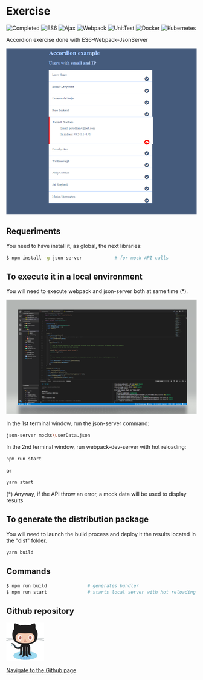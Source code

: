 

# Exercise

![Completed](https://img.shields.io/badge/Completed-100%25-green.svg) 
![ES6](https://img.shields.io/badge/ES6-Done-yellow.svg) 
![Ajax](https://img.shields.io/badge/Ajax-Done-ff69b4.svg) 
![Webpack](https://img.shields.io/badge/Webpack-Done-blue.svg) 
![UnitTest](https://img.shields.io/badge/Unit%20tests-Pending-red.svg) 
![Docker](https://img.shields.io/badge/Docker-Pending-red.svg) 
![Kubernetes](https://img.shields.io/badge/Kubernetes-Pending-red.svg) 


Accordion exercise done with ES6-Webpack-JsonServer

![GitHub Logo](screenshot.png)

## Requeriments
You need to have install it, as global, the next libraries:

```sh
$ npm install -g json-server            # for mock API calls

```

## To execute it in a local environment

You will need to execute webpack and json-server both at same time (*). 

![Ide](ide.png)


In the 1st terminal window, run the json-server command:
```sh
json-server mocks\userData.json
```
In the 2nd terminal window, run webpack-dev-server with hot reloading:

```sh
npm run start
```
or 

```sh
yarn start
```

(*) Anyway, if the API throw an error, a mock data will be used to display results

## To generate the distribution package
You will need to launch the build process and deploy it the results located in the "dist" folder.

```sh
yarn build
```


## Commands

```sh
$ npm run build               # generates bundler
$ npm run start               # starts local server with hot reloading

```

## Github repository

![GitHub Logo](githubLogo.png)


<a href="https://ibanjb.github.io/VanillaES6/">Navigate to the Github page</a>

